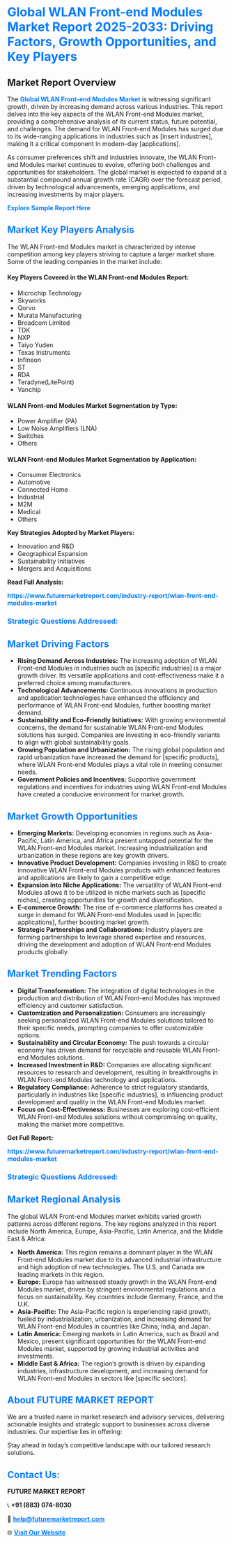 <h1 style="color: #007BFF;">Global WLAN Front-end Modules Market Report 2025-2033: Driving Factors, Growth Opportunities, and Key Players</h1>

<section id="overview">
<h2>Market Report Overview</h2>
<p>The <a href="https://www.futuremarketreport.com/industry-report/wlan-front-end-modules-market" style="color: #007BFF; text-decoration: none;"><strong>Global WLAN Front-end Modules Market</strong></a> is witnessing significant growth, driven by increasing demand across various industries. This report delves into the key aspects of the WLAN Front-end Modules market, providing a comprehensive analysis of its current status, future potential, and challenges. The demand for WLAN Front-end Modules has surged due to its wide-ranging applications in industries such as [insert industries], making it a critical component in modern-day [applications].</p>
<p>As consumer preferences shift and industries innovate, the WLAN Front-end Modules market continues to evolve, offering both challenges and opportunities for stakeholders. The global market is expected to expand at a substantial compound annual growth rate (CAGR) over the forecast period, driven by technological advancements, emerging applications, and increasing investments by major players.</p>
</section>

<section id="overview">
<p><a href="https://www.futuremarketreport.com/request-sample/reportId=59891" style="color: #007BFF; text-decoration: none;"><strong>Explore Sample Report Here</strong></a></p>
</section>

<section id="key-players">
<h2 style="color: #007BFF;">Market Key Players Analysis</h2>
<p>The WLAN Front-end Modules market is characterized by intense competition among key players striving to capture a larger market share. Some of the leading companies in the market include:</p>
<h4>Key Players Covered in the WLAN Front-end Modules Report:</h4>
<ul><li>Microchip Technology</li><li>Skyworks</li><li>Qorvo</li><li>Murata Manufacturing</li><li>Broadcom Limited</li><li>TDK</li><li>NXP</li><li>Taiyo Yuden</li><li>Texas Instruments</li><li>Infineon</li><li>ST</li><li>RDA</li><li>Teradyne(LitePoint)</li><li>Vanchip</li></ul>
<h4>WLAN Front-end Modules Market Segmentation by Type:</h4>
<ul><li>Power Amplifier (PA)</li><li>Low Noise Amplifiers (LNA)</li><li>Switches</li><li>Others</li></ul>

<h4>WLAN Front-end Modules Market Segmentation by Application:</h4>
<ul><li>Consumer Electronics</li><li>Automotive</li><li>Connected Home</li><li>Industrial</li><li>M2M</li><li>Medical</li><li>Others</li></ul>
<p><strong>Key Strategies Adopted by Market Players:</strong></p>
<ul>
<li>Innovation and R&D</li>
<li>Geographical Expansion</li>
<li>Sustainability Initiatives</li>
<li>Mergers and Acquisitions</li>
</ul>
</section>

<section>
<p><strong>Read Full Analysis: </strong></p><a href="https://www.futuremarketreport.com/industry-report/wlan-front-end-modules-market" style="color: #007BFF; text-decoration: none;"><strong>https://www.futuremarketreport.com/industry-report/wlan-front-end-modules-market</strong></a>
<h3 style="color: #007BFF;">Strategic Questions Addressed:</h3>
</section>

<section id="driving-factors">
<h2 style="color: #007BFF;">Market Driving Factors</h2>
<ul>
<li><strong>Rising Demand Across Industries:</strong> The increasing adoption of WLAN Front-end Modules in industries such as [specific industries] is a major growth driver. Its versatile applications and cost-effectiveness make it a preferred choice among manufacturers.</li>
<li><strong>Technological Advancements:</strong> Continuous innovations in production and application technologies have enhanced the efficiency and performance of WLAN Front-end Modules, further boosting market demand.</li>
<li><strong>Sustainability and Eco-Friendly Initiatives:</strong> With growing environmental concerns, the demand for sustainable WLAN Front-end Modules solutions has surged. Companies are investing in eco-friendly variants to align with global sustainability goals.</li>
<li><strong>Growing Population and Urbanization:</strong> The rising global population and rapid urbanization have increased the demand for [specific products], where WLAN Front-end Modules plays a vital role in meeting consumer needs.</li>
<li><strong>Government Policies and Incentives:</strong> Supportive government regulations and incentives for industries using WLAN Front-end Modules have created a conducive environment for market growth.</li>
</ul>
</section>

<section id="growth-opportunities">
<h2 style="color: #007BFF;">Market Growth Opportunities</h2>
<ul>
<li><strong>Emerging Markets:</strong> Developing economies in regions such as Asia-Pacific, Latin America, and Africa present untapped potential for the WLAN Front-end Modules market. Increasing industrialization and urbanization in these regions are key growth drivers.</li>
<li><strong>Innovative Product Development:</strong> Companies investing in R&D to create innovative WLAN Front-end Modules products with enhanced features and applications are likely to gain a competitive edge.</li>
<li><strong>Expansion into Niche Applications:</strong> The versatility of WLAN Front-end Modules allows it to be utilized in niche markets such as [specific niches], creating opportunities for growth and diversification.</li>
<li><strong>E-commerce Growth:</strong> The rise of e-commerce platforms has created a surge in demand for WLAN Front-end Modules used in [specific applications], further boosting market growth.</li>
<li><strong>Strategic Partnerships and Collaborations:</strong> Industry players are forming partnerships to leverage shared expertise and resources, driving the development and adoption of WLAN Front-end Modules products globally.</li>
</ul>
</section>

<section id="trending-factors">
<h2 style="color: #007BFF;">Market Trending Factors</h2>
<ul>
<li><strong>Digital Transformation:</strong> The integration of digital technologies in the production and distribution of WLAN Front-end Modules has improved efficiency and customer satisfaction.</li>
<li><strong>Customization and Personalization:</strong> Consumers are increasingly seeking personalized WLAN Front-end Modules solutions tailored to their specific needs, prompting companies to offer customizable options.</li>
<li><strong>Sustainability and Circular Economy:</strong> The push towards a circular economy has driven demand for recyclable and reusable WLAN Front-end Modules solutions.</li>
<li><strong>Increased Investment in R&D:</strong> Companies are allocating significant resources to research and development, resulting in breakthroughs in WLAN Front-end Modules technology and applications.</li>
<li><strong>Regulatory Compliance:</strong> Adherence to strict regulatory standards, particularly in industries like [specific industries], is influencing product development and quality in the WLAN Front-end Modules market.</li>
<li><strong>Focus on Cost-Effectiveness:</strong> Businesses are exploring cost-efficient WLAN Front-end Modules solutions without compromising on quality, making the market more competitive.</li>
</ul>
</section>

<section>
<p><strong>Get Full Report: </strong></p><a href="https://www.futuremarketreport.com/industry-report/wlan-front-end-modules-market" style="color: #007BFF; text-decoration: none;"><strong>https://www.futuremarketreport.com/industry-report/wlan-front-end-modules-market</strong></a>
<h3 style="color: #007BFF;">Strategic Questions Addressed:</h3>
</section>


<section id="regional-analysis">
<h2 style="color: #007BFF;">Market Regional Analysis</h2>
<p>The global WLAN Front-end Modules market exhibits varied growth patterns across different regions. The key regions analyzed in this report include North America, Europe, Asia-Pacific, Latin America, and the Middle East & Africa:</p>
<ul>
<li><strong>North America:</strong> This region remains a dominant player in the WLAN Front-end Modules market due to its advanced industrial infrastructure and high adoption of new technologies. The U.S. and Canada are leading markets in this region.</li>
<li><strong>Europe:</strong> Europe has witnessed steady growth in the WLAN Front-end Modules market, driven by stringent environmental regulations and a focus on sustainability. Key countries include Germany, France, and the U.K.</li>
<li><strong>Asia-Pacific:</strong> The Asia-Pacific region is experiencing rapid growth, fueled by industrialization, urbanization, and increasing demand for WLAN Front-end Modules in countries like China, India, and Japan.</li>
<li><strong>Latin America:</strong> Emerging markets in Latin America, such as Brazil and Mexico, present significant opportunities for the WLAN Front-end Modules market, supported by growing industrial activities and investments.</li>
<li><strong>Middle East & Africa:</strong> The region’s growth is driven by expanding industries, infrastructure development, and increasing demand for WLAN Front-end Modules in sectors like [specific sectors].</li>
</ul>
</section>

<footer>
<h2 style="color: #007BFF;">About FUTURE MARKET REPORT</h2>
<p>We are a trusted name in market research and advisory services, delivering actionable insights and strategic support to businesses across diverse industries. Our expertise lies in offering:</p>

<p>Stay ahead in today’s competitive landscape with our tailored research solutions.</p>

<h2 style="color: #007BFF;">Contact Us:</h2>
<p><strong>FUTURE MARKET REPORT</strong></p>
<p>📞 <strong>+91 (883) 074-8030</strong></p>
<p>📧 <strong><a href="mailto:help@futuremarketreport.com" style="color: #007BFF;">help@futuremarketreport.com</a></strong></p>
<p>🌐 <strong><a href="https://www.futuremarketreport.com/" style="color: #007BFF;">Visit Our Website</a></strong></p>
</footer>